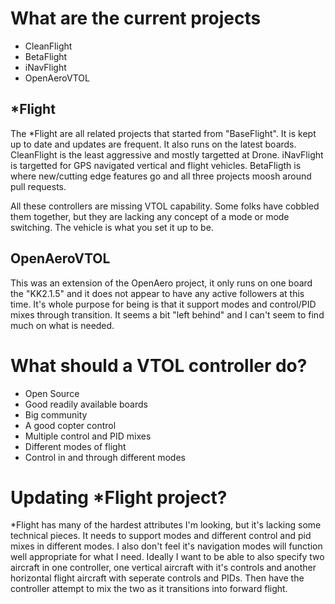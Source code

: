 # What are the current projects

- CleanFlight
- BetaFlight
- iNavFlight
- OpenAeroVTOL

## *Flight
The *Flight are all related projects that started from "BaseFlight".  It is kept up to date and updates are frequent.  It also runs on the latest boards.  CleanFlight is the least aggressive and mostly targetted at Drone. iNavFlight is targetted for GPS navigated vertical and flight vehicles.  BetaFligth is where new/cutting edge features go and all three projects moosh around pull requests.

All these controllers are missing VTOL capability.  Some folks have cobbled them together, but they are lacking any concept of a mode or mode switching.  The vehicle is what you set it up to be.

## OpenAeroVTOL

This was an extension of the OpenAero project, it only runs on one board the "KK2.1.5" and it does not appear to have any active followers at this time.  It's whole purpose for being is that it support modes and control/PID mixes through transition.  It seems a bit "left behind" and I can't seem to find much on what is needed.

# What should a VTOL controller do?

- Open Source
- Good readily available boards
- Big community
- A good copter control
- Multiple control and PID mixes
- Different modes of flight
- Control in and through different modes

# Updating *Flight project?

*Flight has many of the hardest attributes I'm looking, but it's lacking some technical pieces.  It needs to support modes and different control and pid mixes in different modes.  I also don't feel it's navigation modes will function well appropriate for what I need.  Ideally I want to be able to also specify two aircraft in one controller, one vertical aircraft with it's controls and another horizontal flight aircraft with seperate controls and PIDs.  Then have the controller attempt to mix the two as it transitions into forward flight.
